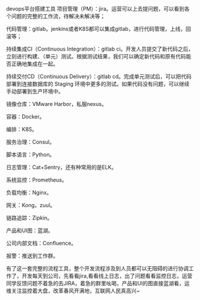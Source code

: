 devops平台搭建工具
项目管理（PM）：jira。运营可以上去提问题，可以看到各个问题的完整的工作流，待解决未解决等；

代码管理：gitlab。jenkins或者K8S都可以集成gitlab，进行代码管理，上线，回滚等；

持续集成CI（Continuous Integration）：gitlab ci。开发人员提交了新代码之后，立刻进行构建、（单元）测试。根据测试结果，我们可以确定新代码和原有代码能否正确地集成在一起。

持续交付CD（Continuous Delivery）：gitlab cd。完成单元测试后，可以把代码部署到连接数据库的 Staging 环境中更多的测试。如果代码没有问题，可以继续手动部署到生产环境中。

镜像仓库：VMware Harbor，私服nexus。

容器：Docker。

编排：K8S。

服务治理：Consul。

脚本语言：Python。

日志管理：Cat+Sentry，还有种常用的是ELK。

系统监控：Prometheus。

负载均衡：Nginx。

网关：Kong，zuul。

链路追踪：Zipkin。

产品和UI图：蓝湖。

公司内部文档：Confluence。

报警：推送到工作群。

有了这一套完整的流程工具，整个开发流程涉及到人员都可以无阻碍的进行协调工作了，开发每天到公司，先看看jira,看看线上日志，出了问题看看监控日志，运营同学反馈问题不着急的去JIRA，着急的群里吆喝，产品和UI的图直接蓝湖看，运维关注监控着大盘，改革春风开满地，互联网人民真高兴~
